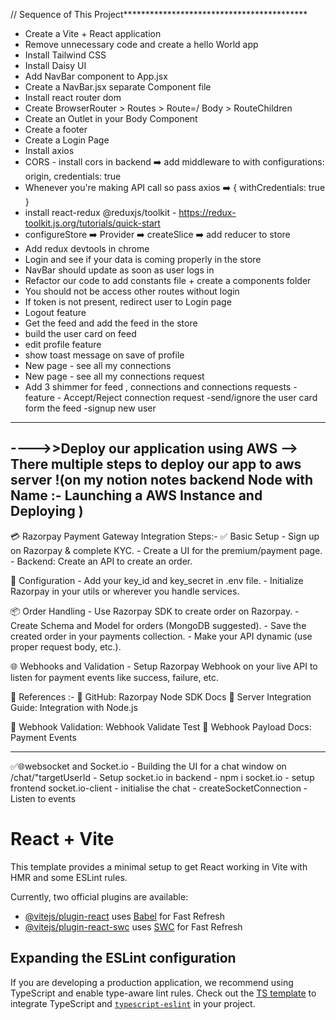// Sequence of This Project******************************************
- Create a Vite + React application  
- Remove unnecessary code and create a hello World app  
- Install Tailwind CSS  
- Install Daisy UI  
- Add NavBar component to App.jsx  
- Create a NavBar.jsx separate Component file  
- Install react router dom  
- Create BrowserRouter > Routes > Route=/ Body > RouteChildren  
- Create an Outlet in your Body Component  
- Create a footer  
- Create a Login Page  
- Install axios  
- CORS - install cors in backend ➡️ add middleware to with configurations: origin, credentials:  true  
- Whenever you're making API call so pass axios ➡️ { withCredentials: true }  
- install react-redux @reduxjs/toolkit - https://redux-toolkit.js.org/tutorials/quick-start  
- configureStore ➡️ Provider ➡️ createSlice ➡️ add reducer to store  
- Add redux devtools in chrome  
- Login and see if your data is coming properly in the store  
- NavBar should update as soon as user logs in  
- Refactor our code to add constants file + create a components folder  
- You should not be access other routes without login  
- If token is not present, redirect user to Login page  
- Logout feature
- Get the feed and add the feed in the store
- build the user card on feed
- edit profile feature
- show toast message on save of profile
- New page - see all my connections
- New page - see all my connections request
- Add 3 shimmer for feed , connections and connections requests 
-feature - Accept/Reject connection request
-send/ignore the user card form the feed
-signup new user 
------------------------
---->>Deploy our application using AWS
--> There multiple steps to deploy our app to aws server !(on my notion notes backend Node with Name :- Launching a AWS Instance and Deploying )
------------------------
💳 Razorpay Payment Gateway Integration Steps:-
✅ Basic Setup
    - Sign up on Razorpay & complete KYC.
    - Create a UI for the premium/payment page.
    - Backend: Create an API to create an order.

🔐 Configuration
    - Add your key_id and key_secret in .env file.
    - Initialize Razorpay in your utils or wherever you handle services.

📦 Order Handling
    - Use Razorpay SDK to create order on Razorpay.
    - Create Schema and Model for orders (MongoDB suggested).
    - Save the created order in your payments collection.
    - Make your API dynamic (use proper request body, etc.).

🌐 Webhooks and Validation
    - Setup Razorpay Webhook on your live API to listen for payment events like success, failure, etc.

🔗 References :- 
📘 GitHub: Razorpay Node SDK Docs
📘 Server Integration Guide: Integration with Node.js

🔧 Webhook Validation: Webhook Validate Test
📘 Webhook Payload Docs: Payment Events

----------------------------------
✅🌐websocket and Socket.io
    - Building the UI for a chat window on /chat/"targetUserId
    - Setup socket.io in backend
    - npm i socket.io
    - setup frontend socket.io-client
    - initialise the chat
    - createSocketConnection
    - Listen to events
    




















# React + Vite

This template provides a minimal setup to get React working in Vite with HMR and some ESLint rules.

Currently, two official plugins are available:

- [@vitejs/plugin-react](https://github.com/vitejs/vite-plugin-react/blob/main/packages/plugin-react/README.md) uses [Babel](https://babeljs.io/) for Fast Refresh
- [@vitejs/plugin-react-swc](https://github.com/vitejs/vite-plugin-react-swc) uses [SWC](https://swc.rs/) for Fast Refresh

## Expanding the ESLint configuration

If you are developing a production application, we recommend using TypeScript and enable type-aware lint rules. Check out the [TS template](https://github.com/vitejs/vite/tree/main/packages/create-vite/template-react-ts) to integrate TypeScript and [`typescript-eslint`](https://typescript-eslint.io) in your project.
